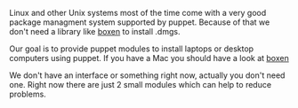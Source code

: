 Linux and other Unix systems most of the time come with a very good package managment system supported by puppet.
Because of that we don't need a library like [boxen](http://boxen.github.com) to install .dmgs. 

Our goal is to provide puppet modules to install laptops or desktop computers using puppet.
If you have a Mac you should have a look at [boxen](http://boxen.github.com)

We don't have an interface or something right now, actually you don't need one. 
Right now there are just 2 small modules which can help to reduce problems.
